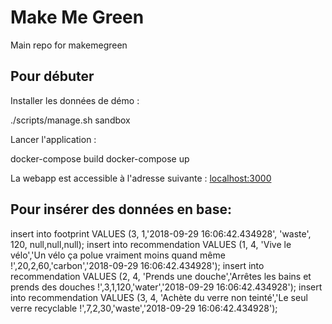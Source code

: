 # Make Me Green
Main repo for makemegreen


## Pour débuter

Installer les données de démo :

./scripts/manage.sh sandbox

Lancer l'application :

docker-compose build
docker-compose up

La webapp est accessible à l'adresse suivante : [localhost:3000](http://localhost:3000)


## Pour insérer des données en base:

insert into footprint VALUES (3, 1,'2018-09-29 16:06:42.434928', 'waste', 120, null,null,null);
insert into recommendation VALUES (1, 4, 'Vive le vélo','Un vélo ça polue vraiment moins quand même !',20,2,60,'carbon','2018-09-29 16:06:42.434928');
insert into recommendation VALUES (2, 4, 'Prends une douche','Arrêtes les bains et prends des douches !',3,1,120,'water','2018-09-29 16:06:42.434928');
insert into recommendation VALUES (3, 4, 'Achète du verre non teinté','Le seul verre recyclable !',7,2,30,'waste','2018-09-29 16:06:42.434928');